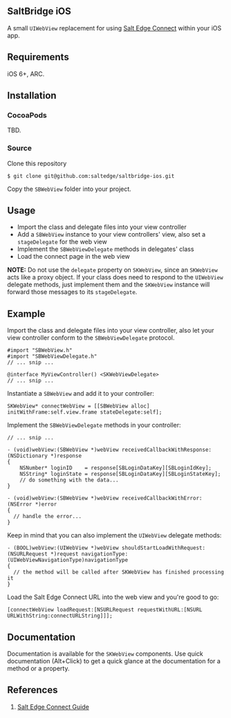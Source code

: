 ## SaltBridge iOS

A small `UIWebView` replacement for using [Salt Edge Connect](https://docs.saltedge.com/guides/connect/) within your iOS app.

## Requirements

iOS 6+, ARC.

## Installation
### CocoaPods

TBD.

### Source

Clone this repository

`$ git clone git@github.com:saltedge/saltbridge-ios.git`

Copy the `SBWebView` folder into your project.

## Usage

* Import the class and delegate files into your view controller
* Add a `SBWebView` instance to your view controllers' view, also set a `stageDelegate` for the web view
* Implement the `SBWebViewDelegate` methods in delegates' class
* Load the connect page in the web view

**NOTE:** Do not use the `delegate` property on `SKWebView`, since an `SKWebView` acts like a proxy object. If your class does need to respond to the `UIWebView` delegate methods, just implement them and the `SKWebView` instance will forward those messages to its `stageDelegate`.

## Example

Import the class and delegate files into your view controller, also let your view controller conform to the `SBWebViewDelegate` protocol.

```objc
#import "SBWebView.h"
#import "SBWebViewDelegate.h"
// ... snip ...

@interface MyViewController() <SKWebViewDelegate>
// ... snip ...
```

Instantiate a `SBWebView` and add it to your controller:

```objc
SKWebView* connectWebView = [[SBWebView alloc] initWithFrame:self.view.frame stateDelegate:self];
```

Implement the `SBWebViewDelegate` methods in your controller:

```objc
// ... snip ...

- (void)webView:(SBWebView *)webView receivedCallbackWithResponse:(NSDictionary *)response
{
    NSNumber* loginID    = response[SBLoginDataKey][SBLoginIdKey];
    NSString* loginState = response[SBLoginDataKey][SBLoginStateKey];
    // do something with the data...
}

- (void)webView:(SBWebView *)webView receivedCallbackWithError:(NSError *)error
{
  // handle the error...
}
```

Keep in mind that you can also implement the `UIWebView` delegate methods:

```objc
- (BOOL)webView:(UIWebView *)webView shouldStartLoadWithRequest:(NSURLRequest *)request navigationType:(UIWebViewNavigationType)navigationType
{
  // the method will be called after SKWebView has finished processing it
}
```

Load the Salt Edge Connect URL into the web view and you're good to go:

```objc
[connectWebView loadRequest:[NSURLRequest requestWithURL:[NSURL URLWithString:connectURLString]]];
```

## Documentation

Documentation is available for the `SKWebView` components. Use quick documentation (Alt+Click) to get a quick glance at the documentation for a method or a property.

## References

1. [Salt Edge Connect Guide](https://docs.saltedge.com/guides/connect/)
